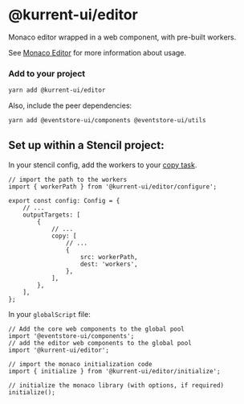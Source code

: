 # @kurrent-ui/editor

Monaco editor wrapped in a web component, with pre-built workers.

See [Monaco Editor](https://microsoft.github.io/monaco-editor/) for more information about usage.

### Add to your project

```sh
yarn add @kurrent-ui/editor
```

Also, include the peer dependencies:

```sh
yarn add @eventstore-ui/components @eventstore-ui/utils
```

## Set up within a Stencil project:

In your stencil config, add the workers to your [copy task](https://stenciljs.com/docs/copy-tasks#copy-tasks-for-output-targets).

```tsx
// import the path to the workers
import { workerPath } from '@kurrent-ui/editor/configure';

export const config: Config = {
    // ...
    outputTargets: [
        {
            // ...
            copy: [
                // ...
                {
                    src: workerPath,
                    dest: 'workers',
                },
            ],
        },
    ],
};
```

In your `globalScript` file:

```tsx
// Add the core web components to the global pool
import '@eventstore-ui/components';
// add the editor web components to the global pool
import '@kurrent-ui/editor';

// import the monaco initialization code
import { initialize } from '@kurrent-ui/editor/initialize';

// initialize the monaco library (with options, if required)
initialize();
```
